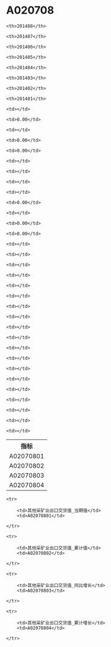 A020708
======


<table>

<tr>
    <th>指标</th>
    
    <th>201408</th>
    
    <th>201407</th>
    
    <th>201406</th>
    
    <th>201405</th>
    
    <th>201404</th>
    
    <th>201403</th>
    
    <th>201402</th>
    
    <th>201401</th>
    
</tr>


<tr>
    <td>A02070801</td>
    
    <td></td>
    
    <td>0.00</td>
    
    <td></td>
    
    <td>0.00</td>
    
    <td>0.00</td>
    
    <td></td>
    
    <td></td>
    
    <td></td>
    

</tr>

<tr>
    <td>A02070802</td>
    
    <td></td>
    
    <td>0.00</td>
    
    <td></td>
    
    <td>0.00</td>
    
    <td>0.00</td>
    
    <td></td>
    
    <td></td>
    
    <td></td>
    

</tr>

<tr>
    <td>A02070803</td>
    
    <td></td>
    
    <td></td>
    
    <td></td>
    
    <td></td>
    
    <td></td>
    
    <td></td>
    
    <td></td>
    
    <td></td>
    

</tr>

<tr>
    <td>A02070804</td>
    
    <td></td>
    
    <td></td>
    
    <td></td>
    
    <td></td>
    
    <td></td>
    
    <td></td>
    
    <td></td>
    
    <td></td>
    

</tr>


</table>

<table>
    
    <tr>

        <td>其他采矿业出口交货值_当期值</td>
        <td>A02070801</td>

    </tr>
    
    <tr>

        <td>其他采矿业出口交货值_累计值</td>
        <td>A02070802</td>

    </tr>
    
    <tr>

        <td>其他采矿业出口交货值_同比增长</td>
        <td>A02070803</td>

    </tr>
    
    <tr>

        <td>其他采矿业出口交货值_累计增长</td>
        <td>A02070804</td>

    </tr>
    
</table>